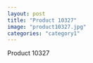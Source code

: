 ```yaml
---
layout: post
title: "Product 10327"
image: "product10327.jpg"
categories: "category1"
---
```

Product 10327
